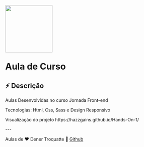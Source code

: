 <h1>
  <img src="https://vidafullstack.com.br/wp-content/uploads/2019/08/logo-4.png" alt="" width="150">
  <br>
  <p> Aula de Curso </p>
</h1>

## :zap: Descrição

<p>Aulas Desenvolvidas no curso Jornada Front-end</p>
<p>Tecnologias: Html, Css, Sass e Design Responsivo</p>
<p>Visualização do projeto https://hazzgains.github.io/Hands-On-1/</p>
---

Aulas de ♥ Dener Troquatte :wave: [Github](https://github.com/troquatte/hands-on-curso-front-end-1)
